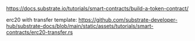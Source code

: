 https://docs.substrate.io/tutorials/smart-contracts/build-a-token-contract/

erc20 with transfer template: https://github.com/substrate-developer-hub/substrate-docs/blob/main/static/assets/tutorials/smart-contracts/erc20-transfer.rs
